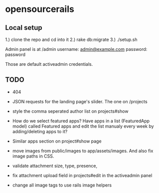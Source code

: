 opensourcerails
================

Local setup
------------

1.) clone the repo and cd into it
2.) rake db:migrate
3.) ./setup.sh

Admin panel is at /admin
username: admin@example.com
password: password

Those are default activeadmin credentials.

TODO
-----

* 404

* JSON requests for the landing page's slider. The one on /projects

* style the comma seperated author list on projects#show

* How do we select featured apps?
Have apps in a list (FeaturedApp model) called Featured apps and edit the list manualy every week by adding/deleting apps to it?

* Similar apps section on project#show page

* move images from public/images to app/assets/images. And also fix image paths in CSS.
* validate attachment size, type, presence,
* fix attachment upload field in projects#edit in the activeadmin panel
* change all image tags to use rails image helpers
